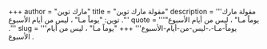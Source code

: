 +++
author = "مارك توين"
title = "مقولة مارك توين"
description = '''مقولة مارك توين: "يوماً مـا" ، ليس من أيام الأسبوع .'''
quote = '''"يوماً مـا" ، ليس من أيام الأسبوع .'''
slug = '''يوماً-مـا-،-ليس-من-أيام-الأسبوع'''
+++
"يوماً مـا" ، ليس من أيام الأسبوع .
